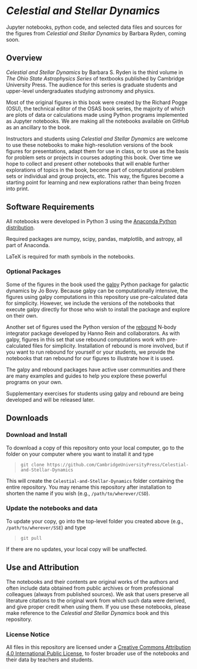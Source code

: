 # *Celestial and Stellar Dynamics*

Jupyter notebooks, python code, and selected data files and sources for the figures from *Celestial and Stellar Dynamics* by Barbara Ryden, coming
soon.

## Overview
*Celestial and Stellar Dynamics* by Barbara S. Ryden is the third volume in *The Ohio State Astrophysics Series* of 
textbooks published by Cambridge University Press.  The audience for this series is graduate students and upper-level undergraduates studying
astronomy and physics.

Most of the original figures in this book were created by the Richard Pogge (OSU), the technical editor of the OSAS book series, the majority of 
which are plots of data or calculations made using Python programs implemented as Jupyter notebooks. We are making all the notebooks available 
on GitHub as an ancillary to the book.

Instructors and students using *Celestial and Stellar Dynamics* are welcome to use these notebooks to make high-resolution versions
of the book figures for presentations, adapt them for use in class, or to use as the basis for problem sets or projects in courses 
adopting this book.  Over time we hope to collect and present other notebooks that will enable further explorations of topics in the book, 
become part of computational problem sets or individual and group projects, etc. This way, the figures become a starting point for learning
and new explorations rather than being frozen into print.

## Software Requirements

All notebooks were developed in Python 3 using the [Anaconda Python distribution](https://www.anaconda.com). 

Required packages are numpy, scipy, pandas, matplotlib, and astropy, all part of Anaconda.

LaTeX is required for math symbols in the notebooks.

### Optional Packages

Some of the figures in the book used the [galpy](https://github.com/jobovy/galpy) Python package for galactic dynamics by Jo Bovy.
Because galpy can be computationally intensive, the figures using galpy computations in this repository use pre-calculated
data for simplicity.  However, we include the versions of the notebooks that execute galpy directly for those who wish to install the package
and explore on their own.

Another set of figures used the Python version of the [rebound](https://rebound.readthedocs.io/en/latest/) N-body integrator package
developed by Hanno Rein and collaborators. As with galpy, figures in this set that use rebound computations work with pre-calculated 
files for simplicity.  Installation of rebound is more involved, but if you want to run rebound for yourself or your students, 
we provide the notebooks that ran rebound for our figures to illustrate how it is used.

The galpy and rebound packages have active user communities and there are many examples and guides to help you explore these
powerful programs on your own.

Supplementary exercises for students using galpy and rebound are being developed and will be released later.

## Downloads

### Download and Install

To download a copy of this repository onto your local computer, go to the folder on your computer where you want to install it and type

> `git clone https://github.com/CambridgeUniversityPress/Celestial-and-Stellar-Dynamics`

This will create the `Celestial-and-Stellar-Dynamics` folder containing the entire repository.  You may rename this repository after
installation to shorten the name if you wish (e.g., `/path/to/wherever/CSD`).

### Update the notebooks and data

To update your copy, go into the top-level folder you created above (e.g., `/path/to/wherever/SSE`) and type

> `git pull`

If there are no updates, your local copy will be unaffected.

## Use and Attribution

The notebooks and their contents are original works of the authors and often include data obtained from public archives or from 
professional colleagues (always from published sources).  We ask that users preserve all literature citations to the original work
from which such data were derived, and give proper credit when using them. If you use these notebooks, please make
reference to the *Celestial and Stellar Dynamics* book and this repository.

### License Notice

All files in this repository are licensed under a [Creative Commons Attribution 4.0 International Public License](https://creativecommons.org/licenses/by/4.0/), 
to foster broader use of the notebooks and their data by teachers and students.

